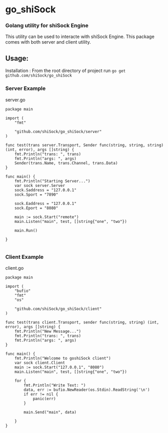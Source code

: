 # go_shiSock

### Golang utility for shiSock Engine

This utility can be used to interacte with shiSock Engine. This package comes with both server and client utility.

## Usage:
Installation : From the root directory of project run 
`go get github.com/shiSock/go_shiSock`

### Server Example

server.go

```golang
package main

import (
	"fmt"

	"github.com/shiSock/go_shiSock/server"
)

func test(trans server.Transport, Sender func(string, string, string) (int, error), args []string) {
	fmt.Println("trans: ", trans)
	fmt.Println("args: ", args)
	Sender(trans.Name, trans.Channel, trans.Data)
}

func main() {
	fmt.Println("Starting Server...")
	var sock server.Server
	sock.Saddress = "127.0.0.1"
	sock.Sport = "7890"

	sock.Eaddress = "127.0.0.1"
	sock.Eport = "8080"

	main := sock.Start("remote")
	main.Listen("main", test, []string{"one", "two"})

	main.Run()

}


```

### Client Example

client.go

```golang
package main

import (
	"bufio"
	"fmt"
	"os"

	"github.com/shiSock/go_shiSock/client"
)

func test(trans client.Transport, sender func(string, string) (int, error), args []string) {
	fmt.Println("New Message...")
	fmt.Println("trans: ", trans)
	fmt.Println("args: ", args)
}

func main() {
	fmt.Println("Welcome to goshiSock client")
	var sock client.Client
	main := sock.Start("127.0.0.1", "8080")
	main.Listen("main", test, []string{"one", "two"})

	for {
		fmt.Println("Write Text: ")
		data, err := bufio.NewReader(os.Stdin).ReadString('\n')
		if err != nil {
			panic(err)
		}

		main.Send("main", data)

	}
}

```